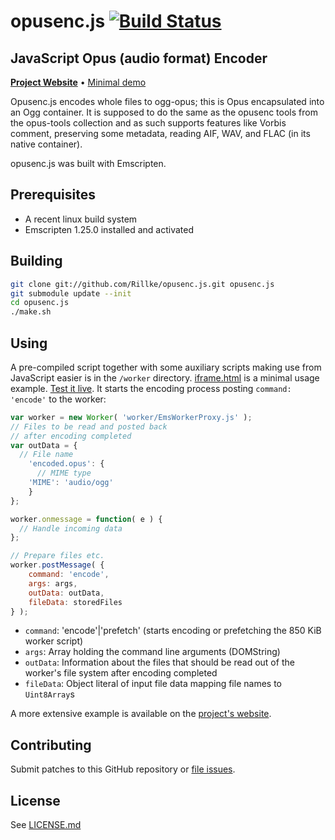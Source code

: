 # opusenc.js [![Build Status](https://travis-ci.org/Rillke/opusenc.js.svg?branch=master)](https://travis-ci.org/Rillke/opusenc.js)

## JavaScript Opus (audio format) Encoder

[**Project Website**](https://blog.rillke.com/opusenc.js/) • [Minimal demo](https://rawgit.com/Rillke/opusenc.js/master/iframe.html)

Opusenc.js encodes whole files to ogg-opus; this is Opus encapsulated into an Ogg container. It is supposed to do the same as the opusenc tools from the opus-tools collection and as such supports features like Vorbis comment, preserving some metadata, reading AIF, WAV, and FLAC (in its native container).

opusenc.js was built with Emscripten.

## Prerequisites
- A recent linux build system
- Emscripten 1.25.0 installed and activated

## Building
```bash
git clone git://github.com/Rillke/opusenc.js.git opusenc.js
git submodule update --init
cd opusenc.js
./make.sh
```

## Using
A pre-compiled script together with some auxiliary scripts making use from JavaScript easier is in the `/worker` directory.
[iframe.html](iframe.html) is a minimal usage example. [Test it live](https://rawgit.com/Rillke/opusenc.js/master/iframe.html). It starts the encoding process posting `command: 'encode'` to the worker:
```JavaScript
var worker = new Worker( 'worker/EmsWorkerProxy.js' );
// Files to be read and posted back
// after encoding completed
var outData = {
  // File name
	'encoded.opus': {
	  // MIME type
  	'MIME': 'audio/ogg'
	}
};

worker.onmessage = function( e ) {
  // Handle incoming data
};

// Prepare files etc.
worker.postMessage( {
	command: 'encode',
	args: args,
	outData: outData,
	fileData: storedFiles
} );
```

- `command`: 'encode'|'prefetch' (starts encoding or prefetching the 850 KiB worker script)
- `args`: Array holding the command line arguments (DOMString)
- `outData`: Information about the files that should be read out of the worker's file system after encoding completed
- `fileData`: Object literal of input file data mapping file names to `Uint8Array`s

A more extensive example is available on the [project's website](https://blog.rillke.com/opusenc.js/).

## Contributing
Submit patches to this GitHub repository or [file issues](https://github.com/Rillke/opusenc.js/issues).

## License
See [LICENSE.md](LICENSE.md)
